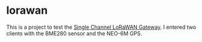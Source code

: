 # lorawan

This is a project to test the [Single Channel LoRaWAN Gateway](https://github.com/things4u/ESP-1ch-Gateway). I entered two clients with the BME280 sensor and the NEO-6M GPS.
